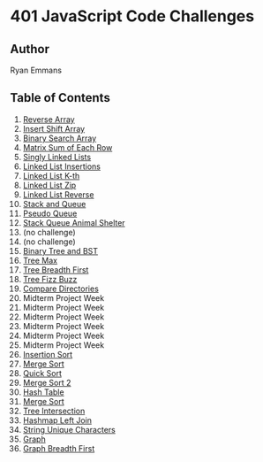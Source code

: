 # 401 JavaScript Code Challenges

## Author

Ryan Emmans

## Table of Contents

1. [Reverse Array](class-01-reverse-array/README.md)
2. [Insert Shift Array](class-02-insert-shift/README.md)
3. [Binary Search Array](class-03-binary-search/README.md)
4. [Matrix Sum of Each Row](class-04-matrix/README.md)
5. [Singly Linked Lists](class-05-linked-list/README.md)
6. [Linked List Insertions](class-06-linked-list-insertion/README.md)
7. [Linked List K-th](class-07-linked-list-kth/README.md)
8. [Linked List Zip](class-08-linked-list-zip/README.md)
9. [Linked List Reverse](class-09-linked-list-reverse/README.md)
10. [Stack and Queue](class-10-stack-and-queue/README.md)
11. [Pseudo Queue](class-11-pseudo-queue/README.md)
12. [Stack Queue Animal Shelter](class-12-stack-queue-animal-shelter/README.md)
13. (no challenge)
14. (no challenge)
15. [Binary Tree and BST](class-15-binary-tree/README.md)
16. [Tree Max](class-16-tree-max/README.md)
17. [Tree Breadth First](class-17-tree-breadth-first/README.md)
18. [Tree Fizz Buzz](class-18-tree-fizz-buzz/README.md)
19. [Compare Directories](class-19-compare-directories/README.md)
20. Midterm Project Week
21. Midterm Project Week
22. Midterm Project Week
23. Midterm Project Week
24. Midterm Project Week
25. Midterm Project Week
26. [Insertion Sort](class-26-insertion-sort/README.md)
27. [Merge Sort](class-27-merge-sort/README.md)
28. [Quick Sort](class-28-quick-sort/README.md)
29. [Merge Sort 2](class-29-merge-sort/README.md)
30. [Hash Table](class-30-hash-table/README.md)
31. [Merge Sort](class-31-merge-sort/README.md)
32. [Tree Intersection](class-32-tree-intersection/README.md)
33. [Hashmap Left Join](class-33-hashmap-left-join/README.md)
34. [String Unique Characters](class-34-unique-chars/README.md)
35. [Graph](class-35-graph/README.md)
35. [Graph Breadth First](class-36-graph-breadth-first/README.md)
